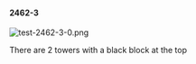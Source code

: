 #### 2462-3
![test-2462-3-0.png](https://github.com/lil-lab/nlvr/raw/master/nlvr/test/images/0/test-2462-3-0.png "test-2462-3-0.png")

There are 2 towers with a black block at the top